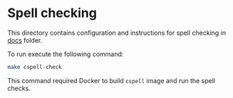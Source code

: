# Spell checking

This directory contains configuration and instructions for spell checking in 
[docs](https://github.com/zzylol/VictoriaMetrics/tree/master/docs) folder.

To run execute the following command:
```sh
make cspell-check
```

This command required Docker to build `cspell` image and run the spell checks. 